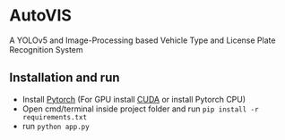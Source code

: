 # AutoVIS

A YOLOv5 and Image-Processing based Vehicle Type and License Plate Recognition System

## Installation and run

- Install [Pytorch](https://pytorch.org/get-started/locally/) (For GPU install [CUDA](https://developer.nvidia.com/cuda-downloads) or install Pytorch CPU)
- Open cmd/terminal inside project folder and run `pip install -r requirements.txt`
- run `python app.py`
